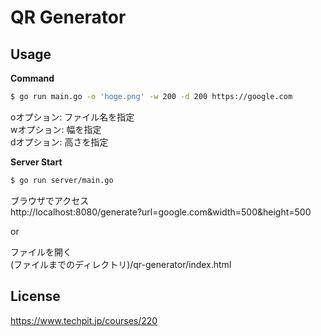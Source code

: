 # QR Generator
## Usage
**Command**
```bash
$ go run main.go -o 'hoge.png' -w 200 -d 200 https://google.com
```
oオプション: ファイル名を指定  
wオプション: 幅を指定  
dオプション: 高さを指定  

**Server Start**
```bash
$ go run server/main.go
```
ブラウザでアクセス  
http://localhost:8080/generate?url=google.com&width=500&height=500

or

ファイルを開く  
(ファイルまでのディレクトリ)/qr-generator/index.html

## License
https://www.techpit.jp/courses/220
